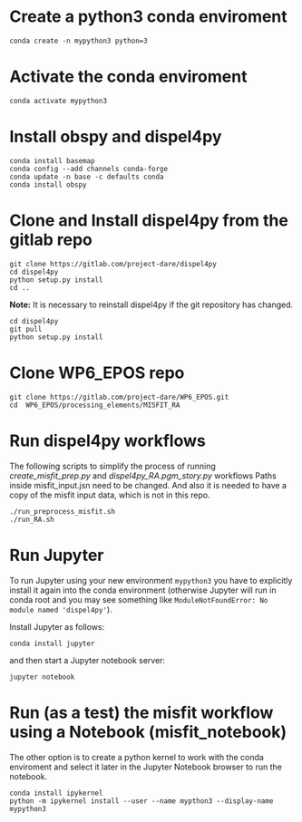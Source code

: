 # Create a python3 conda enviroment

```
conda create -n mypython3 python=3

```
# Activate the conda enviroment
```
conda activate mypython3
```

# Install obspy and dispel4py
```
conda install basemap
conda config --add channels conda-forge
conda update -n base -c defaults conda
conda install obspy
```

# Clone and Install dispel4py from the gitlab repo
```
git clone https://gitlab.com/project-dare/dispel4py
cd dispel4py
python setup.py install
cd ..
```

**Note:** It is necessary to reinstall dispel4py if the git repository has changed.

```
cd dispel4py
git pull
python setup.py install
```

# Clone WP6_EPOS repo 

```
git clone https://gitlab.com/project-dare/WP6_EPOS.git
cd  WP6_EPOS/processing_elements/MISFIT_RA
```

# Run dispel4py workflows

The following scripts to simplify the process of running *create_misfit_prep.py* and  *dispel4py_RA.pgm_story.py* workflows 
Paths inside misfit_input.jsn need to be changed. And also it is needed to have a copy  of the misfit input data, which is not in this repo.

```
./run_preprocess_misfit.sh
./run_RA.sh
```

# Run Jupyter

To run Jupyter using your new environment `mypython3` you have to explicitly install it again 
into the conda environment 
(otherwise Jupyter will run in conda root and you may see something like `ModuleNotFoundError: No module named 'dispel4py'`).

Install Jupyter as follows:
```
conda install jupyter
```
and then start a Jupyter notebook server:
```
jupyter notebook
```

# Run (as a test) the misfit workflow using a Notebook (misfit_notebook)

The other option is to create a python kernel to work with the conda enviroment 
and select it later in the Jupyter Notebook browser to run the notebook.

```
conda install ipykernel
python -m ipykernel install --user --name mypthon3 --display-name mypython3
```
